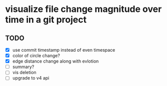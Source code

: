 # visualize file change magnitude over time in a git project

## TODO
- [x] use commit timestamp instead of even timespace
- [x] color of circle change?
- [x] edge distance change along with evlotion
- [ ] summary?
- [ ] vis deletion
- [ ] upgrade to v4 api